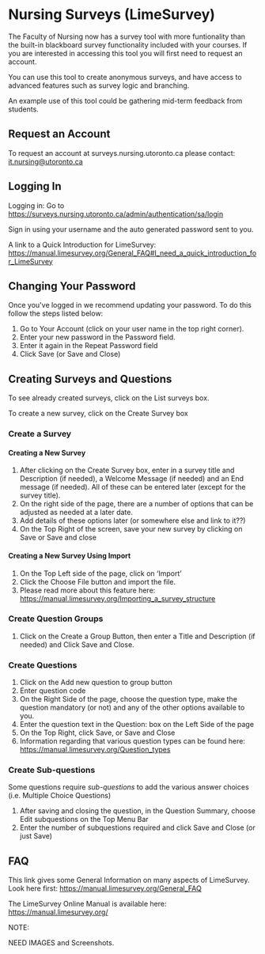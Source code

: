 # Nursing Surveys (LimeSurvey)

The Faculty of Nursing now has a survey tool with more funtionality than the built-in blackboard survey functionality included with your courses. If you are interested in accessing this tool you will first need to request an account.

You can use this tool to create anonymous surveys, and have access to advanced features such as survey logic and branching.

An example use of this tool could be gathering mid-term feedback from students.

## Request an Account

To request an account at surveys.nursing.utoronto.ca please contact: it.nursing@utoronto.ca

## Logging In

Logging in: Go to https://surveys.nursing.utoronto.ca/admin/authentication/sa/login

Sign in using your username and the auto generated password sent to you.

A link to a Quick Introduction for LimeSurvey: https://manual.limesurvey.org/General_FAQ#I_need_a_quick_introduction_for_LimeSurvey


## Changing Your Password

Once you've logged in we recommend updating your password. To do this follow the steps listed below:

   1. Go to Your Account (click on your user name in the top right corner).
   2. Enter your new password in the Password field.
   3. Enter it again in the Repeat Password field
   4. Click Save (or Save and Close)

## Creating Surveys and Questions
To see already created surveys, click on the List surveys box.

To create a new survey, click on the Create Survey box

### Create a Survey
#### Creating a New Survey
   1. After clicking on the Create Survey box, enter in a survey title and Description (if 			needed), a Welcome Message (if needed) and an End message (if needed). All of 			these can be entered later (except for the survey title).
   2.  On the right side of the page, there are a number of options that can be adjusted 			as needed at a later date.
   3. Add details of these options later (or somewhere else and link to it??)
   4. On the Top Right of the screen, save your new survey by clicking on Save or Save 			and close

#### Creating a New Survey Using Import
   1. On the Top Left side of the page, click on ‘Import’
   2. Click the Choose File button and import the file.
   3. Please read more about this feature here: 						https://manual.limesurvey.org/Importing_a_survey_structure

### Create Question Groups
   1. Click on the Create a Group Button, then enter a Title and Description (if needed) and 	Click Save and Close.

### Create Questions
   1. Click on the Add new question to group button
   2. Enter question code
   3. On the Right Side of the page, choose the question type, make the question mandatory 	(or not) and any of the other options available to you.
   4. Enter the question text in the Question: box on the Left Side of the page
   5. On the Top Right, click Save, or Save and Close
   6. Information regarding that various question types can be found here: 		https://manual.limesurvey.org/Question_types


### Create Sub-questions
Some questions require *sub-questions* to add the various answer choices (i.e. Multiple Choice Questions)
   1. After saving and closing the question, in the Question Summary, 	choose Edit subquestions on the Top Menu Bar
   2. Enter the number of subquestions required and click Save and Close (or just Save)


## FAQ
This link gives some General Information on many aspects of LimeSurvey.
Look here first: https://manual.limesurvey.org/General_FAQ

The LimeSurvey Online Manual is available here: https://manual.limesurvey.org/


NOTE:

NEED IMAGES and Screenshots.

